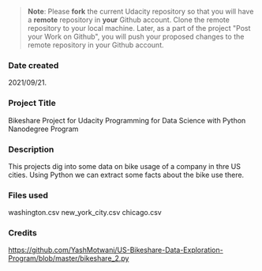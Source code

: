 >**Note**: Please **fork** the current Udacity repository so that you will have a **remote** repository in **your** Github account. Clone the remote repository to your local machine. Later, as a part of the project "Post your Work on Github", you will push your proposed changes to the remote repository in your Github account.

### Date created
2021/09/21.

### Project Title
Bikeshare Project for Udacity Programming for Data Science with Python Nanodegree Program

### Description
This projects dig into some data on bike usage of a company in thre US cities. Using Python we can extract some facts about the bike use there.

### Files used
washington.csv
new_york_city.csv
chicago.csv

### Credits
https://github.com/YashMotwani/US-Bikeshare-Data-Exploration-Program/blob/master/bikeshare_2.py
